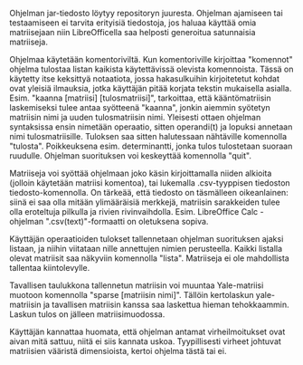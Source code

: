 
Ohjelman jar-tiedosto löytyy repositoryn juuresta. Ohjelman ajamiseen tai testaamiseen ei tarvita erityisiä tiedostoja, jos haluaa käyttää omia matriisejaan niin LibreOfficella saa helposti generoitua satunnaisia matriiseja.


Ohjelmaa käytetään komentoriviltä. Kun komentoriville kirjoittaa "komennot" ohjelma tulostaa listan kaikista käytettävissä olevista komennoista. Tässä on käytetty itse keksittyä notaatiota, jossa hakasulkuihin kirjoitetetut kohdat ovat yleisiä ilmauksia, jotka käyttäjän pitää korjata tekstin mukaisella asialla. Esim. "kaanna [matriisi] [tulosmatriisi]", tarkoittaa, että kääntömatriisin laskemiseksi tulee antaa syötteenä "kaanna", jonkin aiemmin syötetyn matriisin nimi ja uuden tulosmatriisin nimi. Yleisesti ottaen ohjelman syntaksissa ensin nimetään operaatio, sitten operandi(t) ja lopuksi annetaan nimi tulosmatriisille. Tuloksen saa sitten halutessaan nähtäville komennolla "tulosta". Poikkeuksena esim. determinantti, jonka tulos tulostetaan suoraan ruudulle. Ohjelman suorituksen voi keskeyttää komennolla "quit".  


Matriiseja voi syöttää ohjelmaan joko käsin kirjoittamalla niiden alkioita (jolloin käytetään matriisi komentoa), tai lukemalla .csv-tyyppisen tiedoston tiedosto-komennolla. On tärkeää, että tiedosto on täsmälleen oikeanlainen: siinä ei saa olla mitään ylimääräisiä merkkejä, matriisin sarakkeiden tulee olla eroteltuja pilkulla ja rivien rivinvaihdolla. Esim. LibreOffice Calc -ohjelman ".csv(text)"-formaatti on oletuksena sopiva. 

Käyttäjän operaatioiden tulokset tallennetaan ohjelman suorituksen ajaksi listaan, ja niihin viitataan nille annettujen nimien perusteella. Kaikki listalla olevat matriisit saa näkyviin komennolla "lista". Matriiseja ei ole mahdollista tallentaa kiintolevylle.

Tavallisen taulukkona tallennetun matriisin voi muuntaa Yale-matriisi muotoon komennolla "sparse [matriisin nimi]". Tällöin kertolaskun yale-matriisin ja tavallisen matriisin kanssa saa laskettua hieman tehokkaammin. Laskun tulos on jälleen matriisimuodossa.

Käyttäjän kannattaa huomata, että ohjelman antamat virheilmoitukset ovat aivan mitä sattuu, niitä ei siis kannata uskoa. Tyypillisesti virheet johtuvat matriisien vääristä dimensioista, kertoi ohjelma tästä tai ei.
